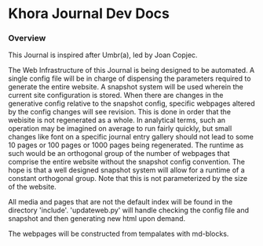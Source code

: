 # Khora Journal Dev Docs

### Overview

This Journal is inspired after Umbr(a), led by Joan Copjec. 

The Web Infrastructure of this Journal is being designed to be automated. A single config file will be in charge of dispensing the parameters required to generate the entire website. A snapshot system will be used wherein the current site configuration is stored. When there are changes in the generative config relative to the snapshot config, specific webpages altered by the config changes will see revision. This is done in order that the webisite is not regenerated as a whole. In analytical terms, such an operation may be imagined on average to run fairly quickly, but small changes like font on a specific journal entry gallery should not lead to some 10 pages or 100 pages or 1000 pages being regenerated. The runtime as such would be an orthogonal group of the number of webpages that comprise the entire website without the snapshot config convention. The hope is that a well designed snapshot system will allow for a runtime of a constant orthogonal group. Note that this is not parameterized by the size of the website. 

All media and pages that are not the default index will be found in the directory 'include'. 'updateweb.py' will handle checking the config file and snapshot and then generating new html upon demand.

The webpages will be constructed from tempalates with md-blocks.
